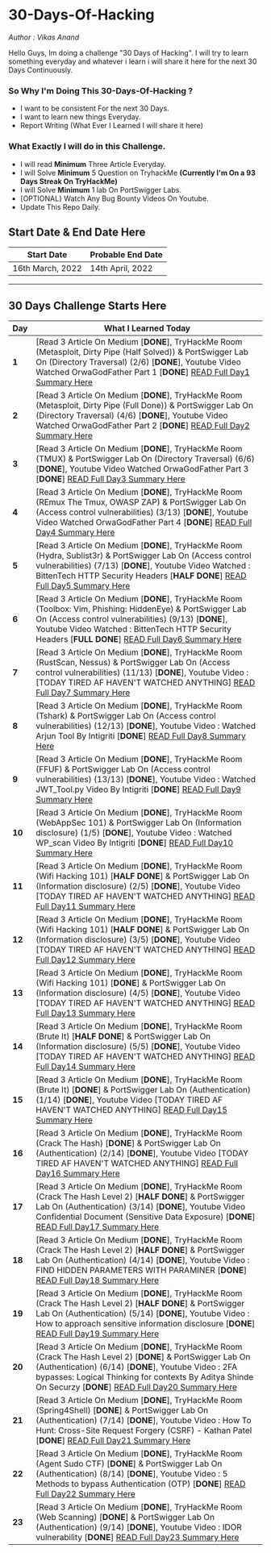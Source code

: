 # 30-Days-Of-Hacking

_Author : Vikas Anand_

Hello Guys, Im doing a challenge "30 Days of Hacking". I will try to learn something everyday and whatever i learn i will share it here for the next 30 Days Continuously.


### So Why I'm Doing This 30-Days-Of-Hacking ?
- I want to be consistent For the next 30 Days.
- I want to  learn new things Everyday.
- Report Writing (What Ever I Learned I will share it here)

### What Exactly I will do in this Challenge.
 
 - I will read **Minimum** Three Article Everyday.
 - I will Solve **Minimum** 5 Question on TryhackMe **(Currently I'm On a 93 Days Streak On TryHackMe)**
 - I will Solve **Minimum** 1 lab On PortSwigger Labs.
 - [OPTIONAL} Watch Any Bug Bounty Videos On Youtube.
 - Update This Repo Daily.

## Start Date & End Date Here

| Start Date  |  Probable End Date    |
| ----------- |  ------------- |
| 16th March, 2022 |  14th April, 2022 |


---
## 30 Days Challenge Starts Here

Day | What I Learned Today
--- | ---
**1** |  [Read 3 Article On Medium [**DONE**], TryHackMe Room (Metasploit, Dirty Pipe (Half Solved)) & PortSwigger Lab On (Directory Traversal) (2/6) [**DONE**], Youtube Video Watched OrwaGodFather Part 1 [**DONE**] [READ Full Day1 Summary Here](/Days/Day-1/Day-1.md)
**2** |  [Read 3 Article On Medium [**DONE**], TryHackMe Room (Metasploit, Dirty Pipe (Full Done)) & PortSwigger Lab On (Directory Traversal) (4/6) [**DONE**], Youtube Video Watched OrwaGodFather Part 2 [**DONE**] [READ Full Day2 Summary Here](/Days/Day-2/Day-2.md)
**3** |  [Read 3 Article On Medium [**DONE**], TryHackMe Room (TMUX) & PortSwigger Lab On (Directory Traversal) (6/6) [**DONE**], Youtube Video Watched OrwaGodFather Part 3 [**DONE**] [READ Full Day3 Summary Here](/Days/Day-3/Day-3.md)
**4** |  [Read 3 Article On Medium [**DONE**], TryHackMe Room (REmux The Tmux, OWASP ZAP) & PortSwigger Lab On (Access control vulnerabilities) (3/13) [**DONE**], Youtube Video Watched OrwaGodFather Part 4 [**DONE**] [READ Full Day4 Summary Here](/Days/Day-4/Day-4.md)
**5** |  [Read 3 Article On Medium [**DONE**], TryHackMe Room (Hydra, Sublist3r) & PortSwigger Lab On (Access control vulnerabilities) (7/13) [**DONE**], Youtube Video Watched : BittenTech HTTP Security Headers [**HALF DONE**] [READ Full Day5 Summary Here](/Days/Day-5/Day-5.md)
**6** |  [Read 3 Article On Medium [**DONE**], TryHackMe Room (Toolbox: Vim, Phishing: HiddenEye) & PortSwigger Lab On (Access control vulnerabilities) (9/13) [**DONE**], Youtube Video Watched : BittenTech HTTP Security Headers [**FULL DONE**] [READ Full Day6 Summary Here](/Days/Day-6/Day-6.md)
**7** |  [Read 3 Article On Medium [**DONE**], TryHackMe Room (RustScan, Nessus) & PortSwigger Lab On (Access control vulnerabilities) (11/13) [**DONE**], Youtube Video : [TODAY TIRED AF HAVEN'T WATCHED ANYTHING] [READ Full Day7 Summary Here](/Days/Day-7/Day-7.md)
**8** |  [Read 3 Article On Medium [**DONE**], TryHackMe Room (Tshark) & PortSwigger Lab On (Access control vulnerabilities) (12/13) [**DONE**], Youtube Video : Watched Arjun Tool By Intigriti [**DONE**] [READ Full Day8 Summary Here](/Days/Day-8/Day-8.md)
**9** |  [Read 3 Article On Medium [**DONE**], TryHackMe Room (FFUF) & PortSwigger Lab On (Access control vulnerabilities) (13/13) [**DONE**], Youtube Video : Watched JWT_Tool.py Video By Intigriti [**DONE**] [READ Full Day9 Summary Here](/Days/Day-9/Day-9.md)
**10** |  [Read 3 Article On Medium [**DONE**], TryHackMe Room (WebAppSec 101) & PortSwigger Lab On (Information disclosure) (1/5) [**DONE**], Youtube Video : Watched WP_scan Video By Intigriti [**DONE**] [READ Full Day10 Summary Here](/Days/Day-10/Day-10.md)
**11** |  [Read 3 Article On Medium [**DONE**], TryHackMe Room (Wifi Hacking 101) [**HALF DONE**] & PortSwigger Lab On (Information disclosure) (2/5) [**DONE**], Youtube Video  [TODAY TIRED AF HAVEN'T WATCHED ANYTHING] [READ Full Day11 Summary Here](/Days/Day-11/Day-11.md)
**12** |  [Read 3 Article On Medium [**DONE**], TryHackMe Room (Wifi Hacking 101) [**HALF DONE**] & PortSwigger Lab On (Information disclosure) (3/5) [**DONE**], Youtube Video  [TODAY TIRED AF HAVEN'T WATCHED ANYTHING] [READ Full Day12 Summary Here](/Days/Day-12/Day-12.md)
**13** |  [Read 3 Article On Medium [**DONE**], TryHackMe Room (Wifi Hacking 101) [**DONE**] & PortSwigger Lab On (Information disclosure) (4/5) [**DONE**], Youtube Video  [TODAY TIRED AF HAVEN'T WATCHED ANYTHING] [READ Full Day13 Summary Here](/Days/Day-13/Day-13.md)
**14** |  [Read 3 Article On Medium [**DONE**], TryHackMe Room (Brute It) [**HALF DONE**] & PortSwigger Lab On (Information disclosure) (5/5) [**DONE**], Youtube Video  [TODAY TIRED AF HAVEN'T WATCHED ANYTHING] [READ Full Day14 Summary Here](/Days/Day-14/Day-14.md)
**15** |  [Read 3 Article On Medium [**DONE**], TryHackMe Room (Brute It) [**DONE**] & PortSwigger Lab On (Authentication) (1/14) [**DONE**], Youtube Video  [TODAY TIRED AF HAVEN'T WATCHED ANYTHING] [READ Full Day15 Summary Here](/Days/Day-15/Day-15.md)
**16** |  [Read 3 Article On Medium [**DONE**], TryHackMe Room (Crack The Hash) [**DONE**] & PortSwigger Lab On (Authentication) (2/14) [**DONE**], Youtube Video  [TODAY TIRED AF HAVEN'T WATCHED ANYTHING] [READ Full Day16 Summary Here](/Days/Day-16/Day-16.md)
**17** |  [Read 3 Article On Medium [**DONE**], TryHackMe Room (Crack The Hash Level 2) [**HALF DONE**] & PortSwigger Lab On (Authentication) (3/14) [**DONE**], Youtube Video  Confidential Document (Sensitive Data Exposure) [**DONE**] [READ Full Day17 Summary Here](/Days/Day-17/Day-17.md)
**18** |  [Read 3 Article On Medium [**DONE**], TryHackMe Room (Crack The Hash Level 2) [**HALF DONE**] & PortSwigger Lab On (Authentication) (4/14) [**DONE**], Youtube Video : FIND HIDDEN PARAMETERS WITH PARAMINER [**DONE**] [READ Full Day18 Summary Here](/Days/Day-18/Day-18.md)
**19** |  [Read 3 Article On Medium [**DONE**], TryHackMe Room (Crack The Hash Level 2) [**HALF DONE**] & PortSwigger Lab On (Authentication) (5/14) [**DONE**], Youtube Video : How to approach sensitive information disclosure [**DONE**] [READ Full Day19 Summary Here](/Days/Day-19/Day-19.md)
**20** |  [Read 3 Article On Medium [**DONE**], TryHackMe Room (Crack The Hash Level 2) [**DONE**] & PortSwigger Lab On (Authentication) (6/14) [**DONE**], Youtube Video : 2FA bypasses: Logical Thinking for contexts By Aditya Shinde On Securzy [**DONE**] [READ Full Day20 Summary Here](/Days/Day-20/Day-20.md)
**21** |  [Read 3 Article On Medium [**DONE**], TryHackMe Room (Spring4Shell) [**DONE**] & PortSwigger Lab On (Authentication) (7/14) [**DONE**], Youtube Video : How To Hunt: Cross-Site Request Forgery (CSRF) - Kathan Patel [**DONE**] [READ Full Day21 Summary Here](/Days/Day-21/Day-21.md)
**22** |  [Read 3 Article On Medium [**DONE**], TryHackMe Room (Agent Sudo CTF) [**DONE**] & PortSwigger Lab On (Authentication) (8/14) [**DONE**], Youtube Video : 5 Methods to bypass Authentication (OTP) [**DONE**] [READ Full Day22 Summary Here](/Days/Day-22/Day-22.md)
**23** |  [Read 3 Article On Medium [**DONE**], TryHackMe Room (Web Scanning) [**DONE**] & PortSwigger Lab On (Authentication) (9/14) [**DONE**], Youtube Video : IDOR vulnerability  [**DONE**] [READ Full Day23 Summary Here](/Days/Day-23/Day-23.md)



